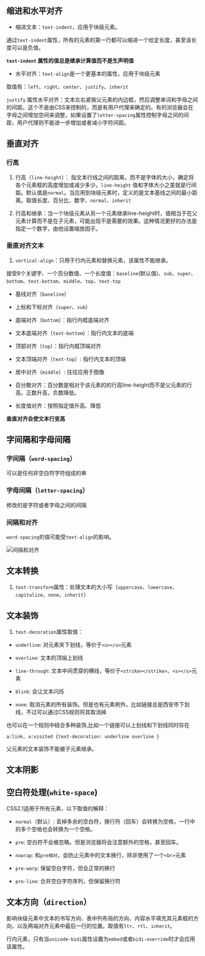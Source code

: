 ## 缩进和水平对齐

- 缩进文本：`text-indent`，应用于块级元素。

通过`text-indent`属性，所有的元素的第一行都可以缩进一个给定长度，甚至该长度可以是负值。

**`text-indent` 属性的值总是继承计算值而不是生声明值**

- 水平对齐：`text-align`是一个更基本的属性，应用于块级元素

取值有：`left`、`right`、`center`、`justify`、`inherit`

`justify` 属性水平对齐：文本左右紧挨父元素的内边框，然后调整单词和字母之间的间距。这个不是由CSS来控制的，而是有用户代理来确定的。有的浏览器会在字母之间增加空间来调整，如果设置了`letter-spacing`属性控制字母之间的间距，用户代理则不能进一步增加或者减小字符间距。

## 垂直对齐

### 行高

1. 行高（`line-height`）： 指文本行线之间的距离，而不是字体的大小，确定将各个元素框的高度增加或减少多少。`line-height` 值和字体大小之差就是行间距。默认值是`normal`。当应用到块级元素时，定义的是文本基线之间的最小距离。取值长度、百分比、数字、`normal`、`inherit`

2. 行高和继承：当一个块级元素从另一个元素继承line-height时，值相当于在父元素计算而不是在子元素，可能出现不是需要的效果。这种情况更好的办法是指定一个数字，由他设置缩放因子。

### 垂直对齐文本

1. `vertical-align`：只用于行内元素和替换元素，该属性不能继承。

接受8个关键字、一个百分数值、一个长度值：`baseline`(默认值)、`sub`、`super`、`bottom`、`text-bottom`、`middle`、`top`、`text-top`

- 基线对齐（`baseline`）

- 上标和下标对齐（`super`、`sub`）

- 底端对齐（`bottom`）：指行内框底端对齐

- 文本底端对齐（`text-bottom`）：指行内文本的底端

- 顶部对齐（`top`）：指行内框顶端对齐

- 文本顶端对齐（`text-top`）: 指行内文本的顶端

- 居中对齐（`middle`）: 往往应用于图像

- 百分数对齐：百分数是相对于该元素的的行高line-height而不是父元素的行高。正数升高，负数降低。

- 长度值对齐：按照指定值升高、降低

**垂直对齐会使文本行变高**

## 字间隔和字母间隔

### 字间隔（`word-spacing`）

可以是任何非空白符字符组成的串

### 字母间隔（`letter-spacing`）

修改的是字符或者字母之间的间隔

### 间隔和对齐

`word-spacing`的值可能受`text-align`的影响。

![间隔和对齐](/STORAGE/间隔和对齐.png)

## 文本转换

1. `text-transform`属性：处理文本的大小写（`uppercase`、`lowercase`、`capitalize`、`none`、`inherit`）

## 文本装饰

1. `text-decoration`属性取值：

- `underline`: 对元素夹下划线，等价于`<u></u>`元素

- `overline`: 文本的顶端上划线

- `line-through`: 文本中间贯穿的横线，等价于`<strike></strike>`、`<s></s>`元素

- `blink`: 会让文本闪烁

- `none`: 取消元素的所有装饰。但是也有元素例外，比如链接总是西安市下划线，不过可以通过CSS规则将其取消掉

也可以在一个规则中结合多种装饰,比如一个链接可以上划线和下划线同时存在

```
a:link, a:visited {text-decoration: underline overline }
```

父元素的文本装饰不能被子元素继承。


## 文本阴影

## 空白符处理(`white-space`)

CSS2.1适用于所有元素，以下取值的解释：

- `normal`（默认）: 丢掉多余的空白符，换行符（回车）会转换为空格，一行中的多个空格也会转换为一个空格。

- `pre`: 空白符不会被忽略。但是浏览器将会注意额外的空格，甚至回车。

- `nowrap`: 和`pre相对`，会防止元素中的文本换行，除非使用了一个`<br>`元素

- `pre-warp`: 保留空白字符，但会正常的换行

- `pre-line`: 合并空白字符序列，但保留换行符

## 文本方向（`direction`）

影响块级元素中文本的书写方向、表中列布局的方向、内容水平填充其元素框的方向，以及两端对齐元素中最后一行的位置。取值有`ltr`、`rtl`、`inherit`。

行内元素，只有当`unicode-bidi`属性设置为`embed`或者`bidi-override`时才会应用该属性。




























